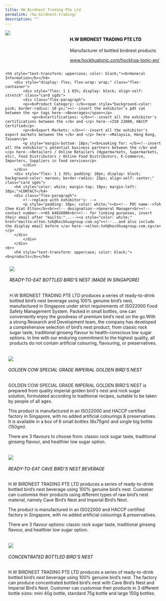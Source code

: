 ```yaml
---
title: HW Birdnest Trading Pte Ltd
permalink: /hw-birdnest-trading/
description: ""
---
```

<div class="flex-paragraph">
		<!--hi there! this is a comment and will provide you with instructional guides-->
		<!--insert booth number here!-->
		<p style="text-transform: uppercase"></p></div>
			<div style="display: flex; flex-wrap: wrap;" class="flex-container">
				<!--insert DOWNLOAD link of company logo between the " marks!-->
			<div style="flex: 1 1 40%; display: block;" class="card sgds"><img src="https://drive.google.com/uc?id=1tjUG_fXKKRtholcoV30clvGFFunzdEJ5&amp;export=download"></div>
	<div style="flex: 1 1 58%; display: block; margin-left: 3px" class="card-sgds">
		<h4 style="text-transform: uppercase; color: black;"><!--insert the exhibitor's name between the <b> tags here--><b>H.W Birdnest trading pte ltd</b></h4><!--insert the exhibitor's description between the <p> tags here--><p>Manufacturer of bottled birdnest products</p>
		<!--insert the exhibitor's website link, making sure there is "https:// www." present please. make sure the entire https link goes in between the " marks--><p><a target="_blank" href="https://www.hockhuatonic.com/hockhua-tonic-en/"><!--insert the www website link here (no need for https)-->www.hockhuatonic.com/hockhua-tonic-en/</a></p>
	</div>
</div>

	<h4 style="text-transform: uppercase; color: black;"><b>General Information</b></h4>
		<div style="display: flex; flex-wrap: wrap;" class="flex-container">
			<div style="flex: 1 1 65%; display: block; align-self: stretch" class="card sgds">
			<div class="flex-paragraph">
			<p><b>Product Category: </b><span style="background-color: pink; border-radius: 10 px;"><!--insert the exhibitor's pdt cat between the <p> tags here-->Beverages</span></p> 
				<p><b>Certifications: </b><!--insert all the exhibitor's certifications between the </b> and </p> here-->ISO 22000, HACCP Certified</p>
			<p><b>Export Markets: </b><!--insert all the exhibitor's export markets between the </b> and </p> here-->Malaysia, Hong Kong, Taiwan</p>
			<p style="margin-bottom: 10px;"><b>Looking for: </b><!--insert all the exhibitor's potential business partners between the </b> and </p> here-->Retailers / Online Retailers (Hypermarkets, Supermarkets, etc), Food Distributors / Online Food Distributors, E-Commerce, Importers, Suppliers in food services</p>
			</div>
		</div>
		<div style="flex: 1 1 35%; padding: 10px; display: block; background-color: maroon; border-radius: 25px; align-self: center;" class="card sgds">
		<h4 style="color: white; margin-top: 10px; margin-left: 10px;">CONTACT</h4>
		<div class="flex-paragraph">
			<!--replace with exhibitor's: -->
			<p style="padding: 10px; color: white;"><b><!-- POC name-->Toh Chee Kiat Elton</b><br><!-- designation-->General Manager<br><!--contact number-->+65 64826006<br><!-- for linking purposes, insert their email after "mailto:"...--><a style="color: white;" href="mailto:elton.toh@hockhuagroup.com.sg"><!--...and also include the display email before </a> here-->elton.toh@hockhuagroup.com.sg</a></p>
		</div>
			</div>
		</div>
	<br>
		<h4 style="text-transform: uppercase; color: black;"><b>products</b></h4>
<div style="display: flex; flex-wrap: wrap;">
&nbsp; <div style="flex: 1 1 47%; margin: 10px; display: block;" class="card sgds"><!--insert the exhibitor's DOWNLOAD image for product between the " marks here-->
	<div style="display: block;" class="flex-image"><img src="https://drive.google.com/uc?id=1jhtZ0fSkZM-m8rc_ypmMX8mJmNlxHOp9&amp;export=download"></div>
	<div class="flex-paragraph">
		<h6 style="text-transform: uppercase; color: black;"><!--insert product name before </h6> and product description after <p>-->Ready-to-eat Bottled Bird's Nest (Made in Singapore)</h6>
		<p>H.W BIRDNEST TRADING PTE LTD produces a series of ready-to-drink bottled bird’s nest beverage using 100% genuine bird’s nest, manufactured in Singapore under strict requirements of ISO22000 Food Safety Management System. Packed in small bottles, one can conveniently enjoy the goodness of premium bird’s nest on the go.With a strong Research and Development team, the company has developed a comprehensive selection of bird’s nest product, from classic rock sugar taste, traditional ginseng flavour to health-conscious low sugar options. In line with our enduring commitment to the highest quality, all products do not contain artificial colouring, flavouring, or preservatives.</p></div>
	</div>
		<div style="flex: 1 1 47%; margin: 10px; display: block;" class="card sgds">
		<div style="display: block;" class="flex-image"><img src="https://drive.google.com/uc?id=1WVng3ZLFn9Vd568USJ6T3OYvGRgRldDy&amp;export=download"></div>
	<div class="flex-paragraph">
		<h6 style="text-transform: uppercase; color: black;">  
GOLDEN COW Special Grade Imperial Golden Bird's Nest</h6>
		<p>GOLDEN COW SPECIAL GRADE IMPERIAL GOLDEN BIRD’S NEST is prepared from quality imperial golden bird's nest and rock sugar solution, formulated according to traditional recipes, suitable to be taken by people of all ages.

This product is manufactured in an ISO22000 and HACCP certified factory in Singapore, with no added artificial colourings &amp; preservatives. It is available in a box of 6 small bottles (6x75gm) and single big bottle (150gm).

There are 3 flavours to choose from: classic rock sugar taste, traditional ginseng flavour, and healthier low sugar option.</p>
		</div>
	</div>
		<div style="flex: 1 1 47%; margin: 10px; display: block;" class="card sgds">
		<div style="display: block;" class="flex-image"><img src="https://drive.google.com/uc?id=1vRHLNgXi7MeFQCm-DaOTo9isOl--b3A1&amp;export=download"></div>
	<div class="flex-paragraph">
		<h6 style="text-transform: uppercase; color: black;">Ready-to-eat Cave Bird's Nest Beverage</h6>
		<p>H.W BIRDNEST TRADING PTE LTD produces a series of ready-to-drink bottled bird’s nest beverage using 100% genuine bird’s nest. Customer can customise their products using different types of raw bird’s nest material, namely Cave Bird’s Nest and Imperial Bird’s Nest.

The product is manufactured in an ISO22000 and HACCP certified factory in Singapore, with no added artificial colourings &amp; preservatives.

There are 3 flavour options: classic rock sugar taste, traditional ginseng flavour, and healthier low sugar option.</p></div>
		</div>
		<div style="flex: 1 1 47%; margin: 10px; display: block;" class="card sgds">
		<div style="display: block;" class="flex-image"><img src="https://drive.google.com/uc?id=1PyyNdV59IZyIeAMSA9h2K3u05YlmeI1h&amp;export=download"></div>
	<div class="flex-paragraph">
		<h6 style="text-transform: uppercase; color: black;">Concentrated Bottled Bird's Nest</h6>
		<p>H.W BIRDNEST TRADING PTE LTD produces a series of ready-to-drink bottled bird’s nest beverage using 100% genuine bird’s nest. The factory can produce concentrated bottled bird’s nest with Cave Bird’s Nest and Imperial Bird’s Nest. Customer can customise their products in 3 different bottle sizes: mini 40g bottle, standard 75g bottle and large 150g bottles.</p></div>
	</div>
	</div>